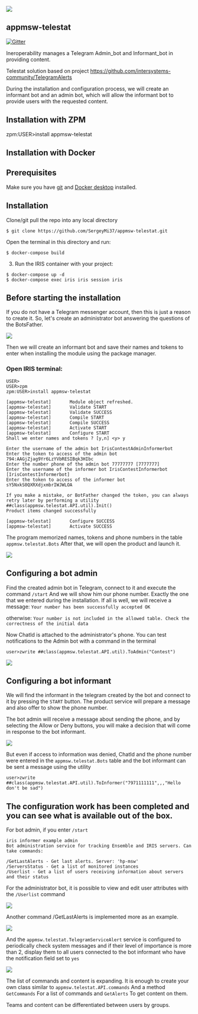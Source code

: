 ![](https://github.com/SergeyMi37/appmsw-telestat/blob/main/doc/appmsw-tele.png)
## appmsw-telestat
[![Gitter](https://img.shields.io/badge/Available%20on-Intersystems%20Open%20Exchange-00b2a9.svg)](https://openexchange.intersystems.com/package/appmsw-telestat-1)

Ineroperability manages a Telegram Admin_bot and Informant_bot in providing content.

Telestat solution based on project
https://github.com/intersystems-community/TelegramAlerts

During the installation and configuration process, we will create an informant bot and an admin bot, which will allow the informant bot to provide users with the requested content.

## Installation with ZPM

zpm:USER>install appmsw-telestat

## Installation with Docker

## Prerequisites
Make sure you have [git](https://git-scm.com/book/en/v2/Getting-Started-Installing-Git) and [Docker desktop](https://www.docker.com/products/docker-desktop) installed.

## Installation 
Clone/git pull the repo into any local directory

```
$ git clone https://github.com/SergeyMi37/appmsw-telestat.git
```

Open the terminal in this directory and run:

```
$ docker-compose build
```

3. Run the IRIS container with your project:

```
$ docker-compose up -d
$ docker-compose exec iris iris session iris
```

## Before starting the installation

If you do not have a Telegram messenger account, then this is just a reason to create it.
So, let's create an administrator bot answering the questions of the BotsFather.

![](https://github.com/SergeyMi37/appmsw-telestat/blob/main/doc/Screenshot_1.png)

Then we will create an informant bot and save their names and tokens to enter when installing the module using the package manager.

### Open IRIS terminal:

```
USER>
USER>zpm
zpm:USER>install appmsw-telestat

[appmsw-telestat]       Module object refreshed.
[appmsw-telestat]       Validate START
[appmsw-telestat]       Validate SUCCESS
[appmsw-telestat]       Compile START
[appmsw-telestat]       Compile SUCCESS
[appmsw-telestat]       Activate START
[appmsw-telestat]       Configure START
Shall we enter names and tokens ? [y,n] <y> y

Enter the username of the admin bot IrisContestAdminInformerbot 
Enter the token to access of the admin bot 794:AAGjZjag9Yr6LzYVbRESIBqk3HIbc 
Enter the number phone of the admin bot 77777777 [7777777]
Enter the username of the informer bot IrisContestInformerbot [IrisContestInformerbot]
Enter the token to access of the informer bot sY5NxkS0QXRXdjxmbrIWJWLOA 

If you make a mistake, or BotFather changed the token, you can always retry later by performing a utility ##class(appmsw.telestat.API.util).Init()
Product items changed successfully

[appmsw-telestat]       Configure SUCCESS
[appmsw-telestat]       Activate SUCCESS
```
The program memorized names, tokens and phone numbers in the table `appmsw.telestat.Bots`
After that, we will open the product and launch it.

![](https://github.com/SergeyMi37/appmsw-telestat/blob/main/doc/Screenshot_7.png)

## Configuring a bot admin

Find the created admin bot in Telegram, connect to it and execute the command `/start`
And we will show him our phone number. Exactly the one that we entered during the installation.
If all is well, we will receive a message:
`Your number has been successfully accepted OK`
 
otherwise:
`Your number is not included in the allowed table. Check the correctness of the initial data`

Now ChatId is attached to the administrator's phone.
You can test notifications to the Admin bot with a command in the terminal
```
user>zwrite ##class(appmsw.telestat.API.util).ToAdmin("Contest")
```
![](https://github.com/SergeyMi37/appmsw-telestat/blob/main/doc/Screenshot_8.png)

## Configuring a bot informant
We will find the informant in the telegram created by the bot and connect to it by pressing the `START` button.
The product service will prepare a message and also offer to show the phone number.

The bot admin will receive a message about sending the phone, and by selecting the Allow or Deny buttons, you will make a decision that will come in response to the bot informant.

![](https://github.com/SergeyMi37/appmsw-telestat/blob/main/doc/Screenshot_3.png)

But even if access to information was denied, ChatId and the phone number were entered in the `appmsw.telestat.Bots` table and the bot informant can be sent a message using the utility
```
user>zwrite ##class(appmsw.telestat.API.util).ToInformer("7971111111",,,"Hello don't be sad")
```
## The configuration work has been completed and you can see what is available out of the box.

For bot admin, if you enter `/start`
```
iris informer example admin
Bot administration service for tracking Ensemble and IRIS servers. Can take commands: 

/GetLastAlerts - Get last alerts. Server: 'hp-msw'
/ServersStatus - Get a list of monitored instances
/Userlist - Get a list of users receiving information about servers and their status
```
For the administrator bot, it is possible to view and edit user attributes with the `/Userlist` command

![](https://github.com/SergeyMi37/appmsw-telestat/blob/main/doc/Screenshot_4.png)

Another command /GetLastAlerts is implemented more as an example.

![](https://github.com/SergeyMi37/appmsw-telestat/blob/main/doc/Screenshot_5.png)

And the `appmsw.telestat.TelegramServiceAlert` service is configured to periodically check system messages and if their level of importance is more than 2, display them to all users connected to the bot informant who have the notification field set to `yes`

![](https://github.com/SergeyMi37/appmsw-telestat/blob/main/doc/Screenshot_6.png)

The list of commands and content is expanding. It is enough to create your own class similar to `appmsw.telestat.API.commands` And a method `GetCommands` For a list of commands and `GetAlerts` To get content on them.

Teams and content can be differentiated between users by groups.

